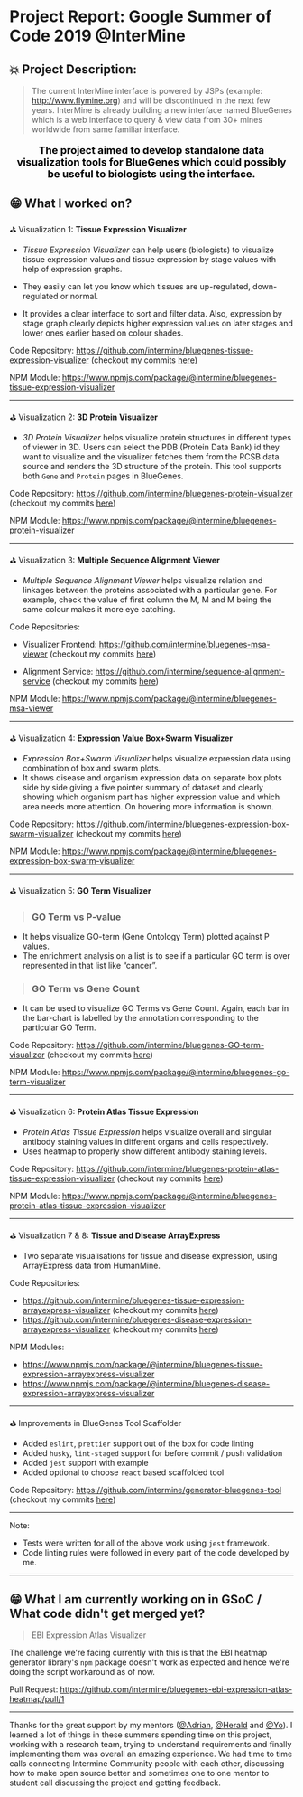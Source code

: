# Project Report: Google Summer of Code 2019 @InterMine

## 💥 Project Description:

> The current InterMine interface is powered by JSPs (example: http://www.flymine.org) and will be discontinued in the next few years. InterMine is already building a new interface named BlueGenes which is a web interface to query & view data from 30+ mines worldwide from same familiar interface.

<p style="font-size: 18px; text-align: center; color: black">
<b>The project aimed to develop standalone data visualization tools for BlueGenes which could possibly be useful to biologists using the interface.</b>
</p>

## 😁 What I worked on?

<p class="viz-heading">⛳️ Visualization 1: <b>Tissue Expression Visualizer</b></p>

- _Tissue Expression Visualizer_ can help users (biologists) to visualize tissue expression values and tissue expression by stage values with help of expression graphs.

- They easily can let you know which tissues are up-regulated, down-regulated or normal.

- It provides a clear interface to sort and filter data. Also, expression by stage graph clearly depicts higher expression values on later stages and lower ones earlier based on colour shades.

Code Repository: https://github.com/intermine/bluegenes-tissue-expression-visualizer (checkout my commits [here](https://github.com/intermine/bluegenes-tissue-expression-visualizer/commits?author=akshatbhargava123))

NPM Module: https://www.npmjs.com/package/@intermine/bluegenes-tissue-expression-visualizer

---

<p class="viz-heading">⛳️ Visualization 2: <b>3D Protein Visualizer</b></p>

- _3D Protein Visualizer_ helps visualize protein structures in different types of viewer in 3D. Users can select the PDB (Protein Data Bank) id they want to visualize and the visualizer fetches them from the RCSB data source and renders the 3D structure of the protein. This tool supports both `Gene` and `Protein` pages in BlueGenes.

Code Repository: https://github.com/intermine/bluegenes-protein-visualizer (checkout my commits [here](https://github.com/intermine/bluegenes-protein-visualizer/commits?author=akshatbhargava123))

NPM Module: https://www.npmjs.com/package/@intermine/bluegenes-protein-visualizer

---

<p class="viz-heading">⛳️ Visualization 3: <b>Multiple Sequence Alignment Viewer</b></p>

- _Multiple Sequence Alignment Viewer_ helps visualize relation and linkages between the proteins associated with a particular gene. For example, check the value of first column the M, M and M being the same colour makes it more eye catching.

Code Repositories:
- Visualizer Frontend: https://github.com/intermine/bluegenes-msa-viewer (checkout my commits [here](https://github.com/intermine/bluegenes-msa-viewer/commits?author=akshatbhargava123))

- Alignment Service: https://github.com/intermine/sequence-alignment-service (checkout my commits [here](https://github.com/intermine/sequence-alignment-service/commits?author=akshatbhargava123))

NPM Module: https://www.npmjs.com/package/@intermine/bluegenes-msa-viewer

---

<p class="viz-heading">⛳️ Visualization 4: <b>Expression Value Box+Swarm Visualizer</b></p>

- _Expression Box+Swarm Visualizer_ helps visualize expression data using combination of box and swarm plots.
- It shows disease and organism expression data on separate box plots side by side giving a five pointer summary of dataset and clearly showing which organism part has higher expression value and which area needs more attention. On hovering more information is shown.


Code Repository: https://github.com/intermine/bluegenes-expression-box-swarm-visualizer (checkout my commits [here](https://github.com/intermine/bluegenes-expression-box-swarm-visualizer/commits?author=akshatbhargava123))

NPM Module: https://www.npmjs.com/package/@intermine/bluegenes-expression-box-swarm-visualizer

---

<p class="viz-heading">⛳️ Visualization 5: <b>GO Term Visualizer</b></p>

> ### GO Term vs P-value

- It helps visualize GO-term  (Gene Ontology Term) plotted against P values.
- The enrichment analysis on a list is to see if a particular GO term is over represented in that list like “cancer”.

> ### GO Term vs Gene Count

- It can be used to visualize GO Terms vs Gene Count. Again, each bar in the bar-chart is labelled by the annotation corresponding to the particular GO Term.


Code Repository: https://github.com/intermine/bluegenes-GO-term-visualizer (checkout my commits [here](https://github.com/intermine/bluegenes-GO-term-visualizer/commits?author=akshatbhargava123))

NPM Module: https://www.npmjs.com/package/@intermine/bluegenes-go-term-visualizer

---

<p class="viz-heading">⛳️ Visualization 6: <b>Protein Atlas Tissue Expression</b></p>

- _Protein Atlas Tissue Expression_ helps visualize overall and singular antibody staining values in different organs and cells respectively.
- Uses heatmap to properly show different antibody staining levels.

Code Repository: https://github.com/intermine/bluegenes-protein-atlas-tissue-expression-visualizer (checkout my commits [here](https://github.com/intermine/bluegenes-protein-atlas-tissue-expression-visualizer/commits?author=akshatbhargava123))

NPM Module: https://www.npmjs.com/package/@intermine/bluegenes-protein-atlas-tissue-expression-visualizer

---

<p class="viz-heading">⛳️ Visualization 7 & 8: <b>Tissue and Disease ArrayExpress</b></p>

- Two separate visualisations for tissue and disease expression, using ArrayExpress data from HumanMine.

Code Repositories:
- https://github.com/intermine/bluegenes-tissue-expression-arrayexpress-visualizer (checkout my commits [here](https://github.com/intermine/bluegenes-tissue-expression-arrayexpress-visualizer/commits?author=akshatbhargava123))
- https://github.com/intermine/bluegenes-disease-expression-arrayexpress-visualizer (checkout my commits [here](https://github.com/intermine/bluegenes-disease-expression-arrayexpress-visualizer/commits?author=akshatbhargava123))

NPM Modules:
- https://www.npmjs.com/package/@intermine/bluegenes-tissue-expression-arrayexpress-visualizer
- https://www.npmjs.com/package/@intermine/bluegenes-disease-expression-arrayexpress-visualizer

---

<p class="viz-heading">⛳️ Improvements in BlueGenes Tool Scaffolder</p>

- Added `eslint`, `prettier` support out of the box for code linting
- Added `husky`, `lint-staged` support for before commit / push validation
- Added `jest` support with example
- Added optional to choose `react` based scaffolded tool

Code Repository: https://github.com/intermine/generator-bluegenes-tool (checkout my commits [here](https://github.com/intermine/generator-bluegenes-tool/commits?author=akshatbhargava123))

---

Note:
- Tests were written for all of the above work using `jest` framework.
- Code linting rules were followed in every part of the code developed by me.

---


## 😁 What I am currently working on in GSoC / What code didn't get merged yet?

> EBI Expression Atlas Visualizer

The challenge we're facing currently with this is that the EBI heatmap generator library's `npm` package doesn't work as expected and hence we're doing the script workaround as of now.

Pull Request: https://github.com/intermine/bluegenes-ebi-expression-atlas-heatmap/pull/1

---

Thanks for the great support by my mentors ([@Adrian](https://github.com/adrianbzg), [@Herald](https://github.com/uosl) and [@Yo](https://github.com/yochannah/)). I learned a lot of things in these summers spending time on this project, working with a research team, trying to understand requirements and finally implementing them was overall an amazing experience. We had time to time calls connecting Intermine Community people with each other, discussing how to make open source better and sometimes one to one mentor to student call discussing the project and getting feedback.